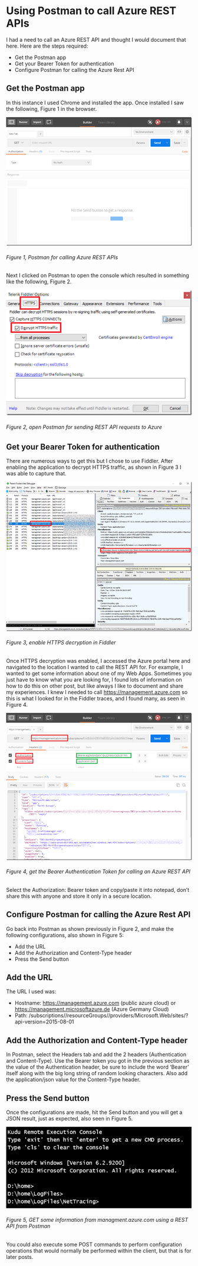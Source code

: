 # Using Postman to call Azure REST APIs

I had a need to call an Azure REST API and thought I would document that here.  Here are the steps required:

+ Get the Postman app
+ Get your Bearer Token for authentication
+ Configure Postman for calling the Azure Rest API

## Get the Postman app

In this instance I used Chrome and installed the app.  Once installed I saw the following, Figure 1 in the browser.

![Postman for calling Azure REST APIs][FIGURE1]
###### Figure 1, Postman for calling Azure REST APIs

Next I clicked on Postman to open the console which resulted in something like the following, Figure 2.

![open Postman for sending REST API requests to Azure][FIGURE2]
###### Figure 2, open Postman for sending REST API requests to Azure

## Get your Bearer Token for authentication

There are numerous ways to get this but I chose to use Fiddler.  After enabling the application to decrypt HTTPS traffic, as shown in Figure 3 I was able to capture that.

![enable HTTPS decryption in Fiddler][FIGURE3]
###### Figure 3, enable HTTPS decryption in Fiddler

Once HTTPS decryption was enabled, I accessed the Azure portal here and navigated to the location I wanted to call the REST API for.  For example, I wanted to get some information about one of my Web Apps.  Sometimes you just have to know what you are looking for, I found lots of information on how to do this on other post, but like always I like to document and share my experiences.  I knew I needed to call https://management.azure.com so this is what I looked for in the Fiddler traces, and I found many, as seen in Figure 4.

![get the Bearer Authentication Token for calling an Azure REST API][FIGURE4]
###### Figure 4, get the Bearer Authentication Token for calling an Azure REST API

Select the Authorization: Bearer token and copy/paste it into notepad, don’t share this with anyone and store it only in a secure location.

## Configure Postman for calling the Azure Rest API

Go back into Postman as shown previously in Figure 2, and make the following configurations, also shown in Figure 5:

+ Add the URL
+ Add the Authorization and Content-Type header
+ Press the Send button

## Add the URL

The URL I used was:

+ Hostname:   https://management.azure.com (public azure cloud) or https://management.microsoftazure.de (Azure Germany Cloud)
+ Path:  /subscriptions/<subscriptionId>/resourceGroups/<resourceGroup>/providers/Microsoft.Web/sites/<appName>?api-version=2015-08-01

## Add the Authorization and Content-Type header

In Postman, select the Headers tab and add the 2 headers (Authentication and Content-Type).  Use the Bearer token you got in the previous section as the value of the Authentication header, be sure to include the word ‘Bearer’ itself along with the big long string of random looking characters.  Also add the application/json value for the Content-Type header.

## Press the Send button

Once the configurations are made, hit the Send button and you will get a JSON result, just as expected, also seen in Figure 5.

![GET some information from managment.azure.com using a REST API from Postman][FIGURE5]
###### Figure 5, GET some information from managment.azure.com using a REST API from Postman

You could also execute some POST commands to perform configuration operations that would normally be performed within the client, but that is for later posts.

[FIGURE1]: ../images/2017/msdn-1082.png "Figure 1, FeaPostman for calling Azure REST APIsture"
[FIGURE2]: ../images/2017/msdn-1083.png "Figure 2, open Postman for sending REST API requests to Azure"
[FIGURE3]: ../images/2017/msdn-1084.png "Figure 3, enable HTTPS decryption in Fiddler"
[FIGURE4]: ../images/2017/msdn-1085.png "Figure 4, get the Bearer Authentication Token for calling an Azure REST API"
[FIGURE5]: ../images/2017/msdn-1086.png "Figure 5, GET some information from managment.azure.com using a REST API from Postman"
